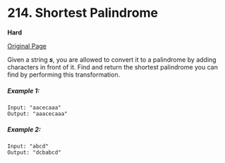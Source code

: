 # 214. Shortest Palindrome

**Hard**

[Original Page](https://leetcode.com/problems/shortest-palindrome/)

Given a string ___s___, you are allowed to convert it to a palindrome by adding characters in front of it. Find and return the shortest palindrome you can find by performing this transformation.

##### Example 1:
```
Input: "aacecaaa"
Output: "aaacecaaa"
```

##### Example 2:
```
Input: "abcd"
Output: "dcbabcd"
```
